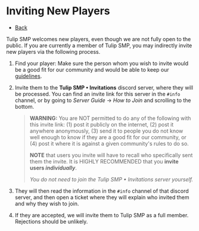 # Inviting New Players

- [Back](/)

Tulip SMP welcomes new players, even though we are not fully open to the public. If you are currently a member of Tulip SMP, you may indirectly invite new players via the following process.

1. Find your player: Make sure the person whom you wish to invite would be a good fit for our community and would be able to keep our [guidelines](/guidelines).

2. Invite them to the **Tulip SMP • Invitations** discord server, where they will be processed. You can find an invite link for this server in the `#info` channel, or by going to *Server Guide* → *How to Join* and scrolling to the bottom.
    > **WARNING:** You are NOT permitted to do any of the following with this invite link: (1) post it publicly on the internet, (2) post it anywhere anonymously, (3) send it to people you do not know well enough to know if they are a good fit for our community, or (4) post it where it is against a given community's rules to do so.
    >
    > **NOTE** that users you invite will have to recall who specifically sent them the invite. It is HIGHLY RECOMMENDED that you **invite users *individually***.
    >
    > *You do not need to join the Tulip SMP • Invitations server yourself.*

3. They will then read the information in the `#info` channel of that discord server, and then open a ticket where they will explain who invited them and why they wish to join.

4. If they are accepted, we will invite them to Tulip SMP as a full member. Rejections should be unlikely.
